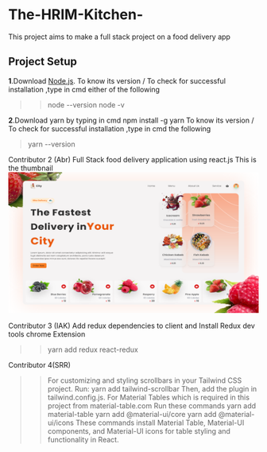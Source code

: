 # The-HRIM-Kitchen-

This project aims to make a full stack project on a food delivery app

## Project Setup

**1**.Download [Node.js](https://nodejs.org/en).
To know its version / To check for successful installation ,type in cmd
either of the following

> > node --version
> > node -v

**2**.Download yarn by typing in cmd
npm install -g yarn
To know its version / To check for successful installation ,type in cmd the following

> yarn --version

Contributor 2 (Abr)
Full Stack food delivery application using react.js
This is the thumbnail ![Image alt](https://github.com/abrarullahhaqqani/The-HRIM-Kitchen-/blob/main/snap.png?raw=true)

Contributor 3 (IAK) 
Add redux dependencies to client and Install Redux dev tools chrome Extension 
> > yarn add redux react-redux


Contributor 4(SRR)
> >For customizing and styling scrollbars in your Tailwind CSS project.
> > Run: yarn add tailwind-scrollbar
> >Then, add the plugin in
> >tailwind.config.js.
> > For Material Tables which is required in this project from material-table.com Run these  commands
> > yarn add material-table
> >yarn add @material-ui/core
> >yarn add @material-ui/icons
> > These commands install Material Table, Material-UI components, and Material-UI icons for table styling and functionality in React.



